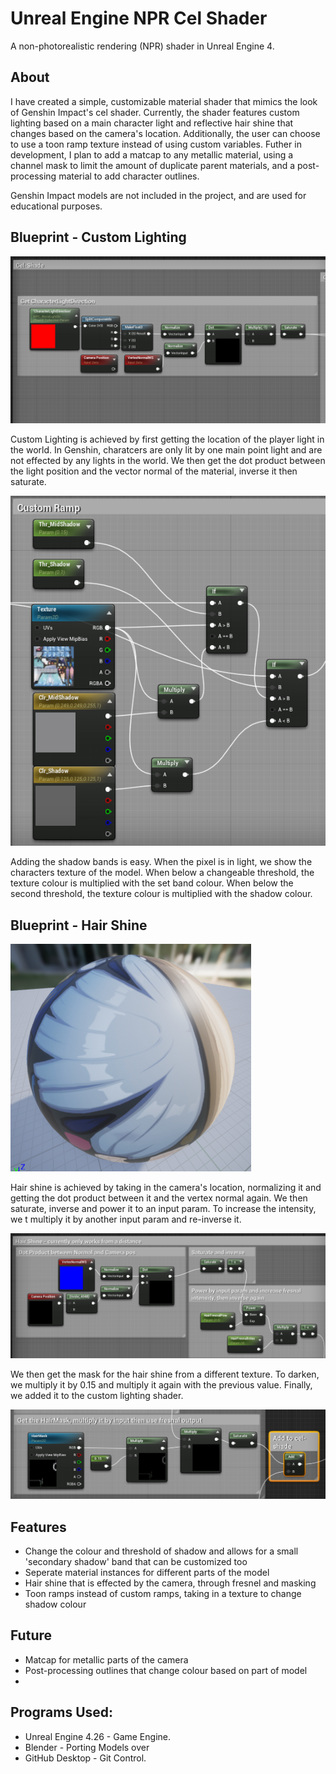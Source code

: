 # Unreal Engine NPR Cel Shader
 
 A non-photorealistic rendering (NPR) shader in Unreal Engine 4.

## About

I have created a simple, customizable material shader that mimics the look of Genshin Impact's cel shader.  Currently, the shader features custom lighting based on a main character light and reflective hair shine that changes based on the camera's location.  Additionally, the user can choose to use a toon ramp texture instead of using custom variables.  Futher in development, I plan to add a matcap to any metallic material, using a channel mask to limit the amount of duplicate parent materials, and a post-processing material to add character outlines.

Genshin Impact models are not included in the project, and are used for educational purposes.

## Blueprint - Custom Lighting

![](img/1.PNG)

Custom Lighting is achieved by first getting the location of the player light in the world.  In Genshin, charatcers are only lit by one main point light and are not effected by any lights in the world.  We then get the dot product between the light position and the vector normal of the material, inverse it then saturate.

![](img/2.PNG)

Adding the shadow bands is easy.  When the pixel is in light, we show the characters texture of the model.  When below a changeable threshold, the texture colour is multiplied with the set band colour.  When below the second threshold, the texture colour is multiplied with the shadow colour.

## Blueprint - Hair Shine

![](img/3.PNG)

Hair shine is achieved by taking in the camera's location, normalizing it and getting the dot product between it and the vertex normal again.  We then saturate, inverse and power it to an input param.  To increase the intensity, we t multiply it by another input param and re-inverse it.

![](img/4.PNG)

We then get the mask for the hair shine from a different texture.  To darken, we multiply it by 0.15 and multiply it again with the previous value.  Finally, we added it to the custom lighting shader.

![](img/5.PNG)

## Features

- Change the colour and threshold of shadow and allows for a small 'secondary shadow' band that can be customized too
- Seperate material instances for different parts of the model
- Hair shine that is effected by the camera, through fresnel and masking
- Toon ramps instead of custom ramps, taking in a texture to change shadow colour

## Future

- Matcap for metallic parts of the camera
- Post-processing outlines that change colour based on part of model
- 

## Programs Used:
- Unreal Engine 4.26 - Game Engine.
- Blender - Porting Models over
- GitHub Desktop - Git Control. 
